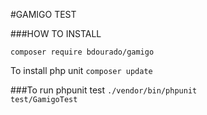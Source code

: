#GAMIGO TEST

###HOW TO INSTALL

<code>composer require bdourado/gamigo</code>

To install php unit <code>composer update</code>

###To run phpunit test
<code>./vendor/bin/phpunit test/GamigoTest</code> 

